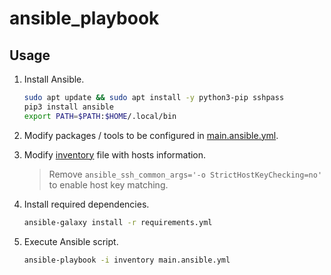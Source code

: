 # ansible_playbook

## Usage
1. Install Ansible.
    ```bash
    sudo apt update && sudo apt install -y python3-pip sshpass
    pip3 install ansible
    export PATH=$PATH:$HOME/.local/bin
    ```

2. Modify packages / tools to be configured in [main.ansible.yml](main.ansible.yml).

3. Modify [inventory](inventory) file with hosts information.
    > Remove `ansible_ssh_common_args='-o StrictHostKeyChecking=no'` to enable host key matching.

4. Install required dependencies.
    ```bash
    ansible-galaxy install -r requirements.yml
    ```

5. Execute Ansible script.
    ```bash 
    ansible-playbook -i inventory main.ansible.yml
    ```
